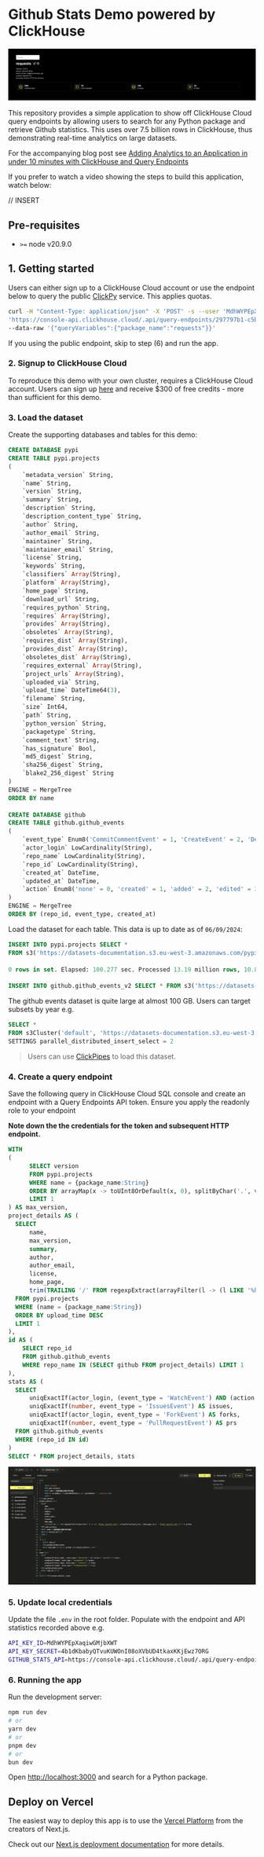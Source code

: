 # Github Stats Demo powered by ClickHouse

![Simple app image](./public/github_stats.png)

This repository provides a simple application to show off ClickHouse Cloud query endpoints by allowing users to search for any Python package and retrieve Github statistics. This uses over 7.5 billion rows in ClickHouse, thus demonstrating real-time analytics on large datasets.

For the accompanying blog post see [Adding Analytics to an Application in under 10 minutes with ClickHouse and Query Endpoints](https://clickhouse.com/blog/adding-analytics-to-an-application-in-under-10-minutes-with-ClickHouse-and-query-endpoints)

If you prefer to watch a video showing the steps to build this application, watch below:

// INSERT



## Pre-requisites

* `>=` node v20.9.0

## 1. Getting started

Users can either sign up to a ClickHouse Cloud account or use the endpoint below to query the public [ClickPy](https://clickpy.clickhouse.com) service. This applies quotas.

```bash
curl -H "Content-Type: application/json" -X 'POST' -s --user 'MdhWYPEpXaqiwGMjbXWT:4b1dKbabyQTvuKUWOnI08oXVbUD4tkaxKKjEwz7ORG'
'https://console-api.clickhouse.cloud/.api/query-endpoints/297797b1-c5b0-4741-9f5b-3d6456a9860d/run?format=JSONEachRow'
--data-raw '{"queryVariables":{"package_name":"requests"}}'
```

If you using the public endpoint, skip to step (6) and run the app.

### 2. Signup to ClickHouse Cloud

To reproduce this demo with your own cluster, requires a ClickHouse Cloud account. Users can sign up [here](https://clickhouse.cloud/signup) and receive $300 of free credits - more than sufficient for this demo.

### 3. Load the dataset

Create the supporting databases and tables for this demo:

```sql
CREATE DATABASE pypi
CREATE TABLE pypi.projects
(
    `metadata_version` String,
    `name` String,
    `version` String,
    `summary` String,
    `description` String,
    `description_content_type` String,
    `author` String,
    `author_email` String,
    `maintainer` String,
    `maintainer_email` String,
    `license` String,
    `keywords` String,
    `classifiers` Array(String),
    `platform` Array(String),
    `home_page` String,
    `download_url` String,
    `requires_python` String,
    `requires` Array(String),
    `provides` Array(String),
    `obsoletes` Array(String),
    `requires_dist` Array(String),
    `provides_dist` Array(String),
    `obsoletes_dist` Array(String),
    `requires_external` Array(String),
    `project_urls` Array(String),
    `uploaded_via` String,
    `upload_time` DateTime64(3),
    `filename` String,
    `size` Int64,
    `path` String,
    `python_version` String,
    `packagetype` String,
    `comment_text` String,
    `has_signature` Bool,
    `md5_digest` String,
    `sha256_digest` String,
    `blake2_256_digest` String
)
ENGINE = MergeTree
ORDER BY name

CREATE DATABASE github
CREATE TABLE github.github_events
(
    `event_type` Enum8('CommitCommentEvent' = 1, 'CreateEvent' = 2, 'DeleteEvent' = 3, 'ForkEvent' = 4, 'GollumEvent' = 5, 'IssueCommentEvent' = 6, 'IssuesEvent' = 7, 'MemberEvent' = 8, 'PublicEvent' = 9, 'PullRequestEvent' = 10, 'PullRequestReviewCommentEvent' = 11, 'PushEvent' = 12, 'ReleaseEvent' = 13, 'SponsorshipEvent' = 14, 'WatchEvent' = 15, 'GistEvent' = 16, 'FollowEvent' = 17, 'DownloadEvent' = 18, 'PullRequestReviewEvent' = 19, 'ForkApplyEvent' = 20, 'Event' = 21, 'TeamAddEvent' = 22),
    `actor_login` LowCardinality(String),
    `repo_name` LowCardinality(String),
    `repo_id` LowCardinality(String),
    `created_at` DateTime,
    `updated_at` DateTime,
    `action` Enum8('none' = 0, 'created' = 1, 'added' = 2, 'edited' = 3, 'deleted' = 4, 'opened' = 5, 'closed' = 6, 'reopened' = 7, 'assigned' = 8, 'unassigned' = 9, 'labeled' = 10, 'unlabeled' = 11, 'review_requested' = 12, 'review_request_removed' = 13, 'synchronize' = 14, 'started' = 15, 'published' = 16, 'update' = 17, 'create' = 18, 'fork' = 19, 'merged' = 20)
)
ENGINE = MergeTree
ORDER BY (repo_id, event_type, created_at)
```

Load the dataset for each table. This data is up to date as of `06/09/2024`:

```sql
INSERT INTO pypi.projects SELECT *
FROM s3('https://datasets-documentation.s3.eu-west-3.amazonaws.com/pypi/projects/projects.parquet')

0 rows in set. Elapsed: 100.277 sec. Processed 13.19 million rows, 10.83 GB (131.58 thousand rows/s., 107.97 MB/s.)

INSERT INTO github.github_events_v2 SELECT * FROM s3('https://datasets-documentation.s3.eu-west-3.amazonaws.com/github_issues/subset/github_events_*.parquet')

```

The github events dataset is quite large at almost 100 GB. Users can target subsets by year e.g. 

```sql
SELECT *
FROM s3Cluster('default', 'https://datasets-documentation.s3.eu-west-3.amazonaws.com/github_issues/subset/github_events_2024.parquet')
SETTINGS parallel_distributed_insert_select = 2

```

> Users can use [ClickPipes](https://clickhouse.com/cloud/clickpipes) to load this dataset. 

### 4. Create a query endpoint

Save the following query in ClickHouse Cloud SQL console and create an endpoint with a Query Endpoints API token. Ensure you apply the readonly role to your endpoint

**Note down the the credentials for the token and subsequent HTTP endpoint.**

```sql
WITH
(
      SELECT version
      FROM pypi.projects
      WHERE name = {package_name:String}
      ORDER BY arrayMap(x -> toUInt8OrDefault(x, 0), splitByChar('.', version)) DESC
      LIMIT 1
) AS max_version,
project_details AS (
  SELECT
      name,
      max_version,
      summary,
      author,
      author_email,
      license,
      home_page,
      trim(TRAILING '/' FROM regexpExtract(arrayFilter(l -> (l LIKE '%https://github.com/%'), arrayConcat(project_urls, [home_page]))[1], '.*https://github.com/(.*)')) AS github
  FROM pypi.projects
  WHERE (name = {package_name:String})
  ORDER BY upload_time DESC
  LIMIT 1
),
id AS (
    SELECT repo_id
    FROM github.github_events
    WHERE repo_name IN (SELECT github FROM project_details) LIMIT 1
),
stats AS (
  SELECT
      uniqExactIf(actor_login, (event_type = 'WatchEvent') AND (action = 'started')) AS stars,
      uniqExactIf(number, event_type = 'IssuesEvent') AS issues,
      uniqExactIf(actor_login, event_type = 'ForkEvent') AS forks,
      uniqExactIf(number, event_type = 'PullRequestEvent') AS prs
  FROM github.github_events
  WHERE (repo_id IN id)
)
SELECT * FROM project_details, stats
```

![Create endpoint](./public/github_stats_endpoint.gif)

### 5. Update local credentials

Update the file `.env` in the root folder. Populate with the endpoint and API statistics recorded above e.g.

```bash
API_KEY_ID=MdhWYPEpXaqiwGMjbXWT
API_KEY_SECRET=4b1dKbabyQTvuKUWOnI08oXVbUD4tkaxKKjEwz7ORG
GITHUB_STATS_API=https://console-api.clickhouse.cloud/.api/query-endpoints/0b39f27a-795d-4c3c-a837-cade98e1d51f/run
```

### 6. Running the app

Run the development server:

```bash
npm run dev
# or
yarn dev
# or
pnpm dev
# or
bun dev
```

Open [http://localhost:3000](http://localhost:3000) and search for a Python package.

## Deploy on Vercel

The easiest way to deploy this app is to use the [Vercel Platform](https://vercel.com/new?utm_medium=default-template&filter=next.js&utm_source=create-next-app&utm_campaign=create-next-app-readme) from the creators of Next.js.

Check out our [Next.js deployment documentation](https://nextjs.org/docs/deployment) for more details.

